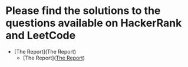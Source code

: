 # Please find the solutions to the questions available on HackerRank and LeetCode

- [The Report](The Report)
    - [The Report]([The Report](https://github.com/vivekk-p/repo_SQL/blob/master/The%20Report))
